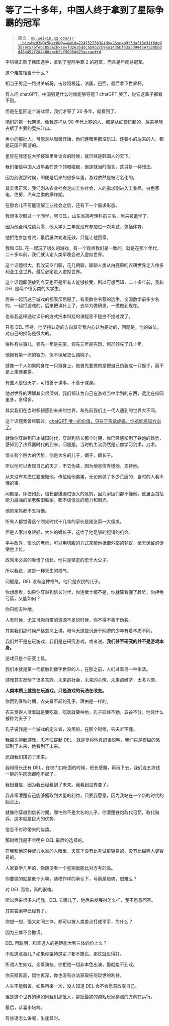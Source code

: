# 等了二十多年，中国人终于拿到了星际争霸的冠军

> 原文：[`mp.weixin.qq.com/s?__biz=MzU3NDc5Nzc0NQ==&mid=2247522563&idx=2&sn=b9f3daf10e31f6de93d79c5abfebc853&chksm=fd2e3bddca59b2cb94a1435bf43acd9945e7328bbdd484492f2d4488aecb5cf9036dd25accae#rd`](http://mp.weixin.qq.com/s?__biz=MzU3NDc5Nzc0NQ==&mid=2247522563&idx=2&sn=b9f3daf10e31f6de93d79c5abfebc853&chksm=fd2e3bddca59b2cb94a1435bf43acd9945e7328bbdd484492f2d4488aecb5cf9036dd25accae#rd)

李培楠击败了韩国选手，拿到了星际争霸 2 的冠军，而且是年度总冠军。

这个难度相当于什么？ 

相当于男足一路过关斩将，击败阿根廷，法国，巴西，最后拿下世界杯。

有人问 chatGPT，中国男足什么时候能够夺冠？chatGPT 哭了，说它这辈子都看不到。 

但是在星际这个游戏里，我们才等了 20 多年，就看到了。 

咱们的第一代网民，像我这样从 90 年代上网的人，都是从红警玩起的，后来星际占据了主要的竞技江山。 

再小的那批人，可能是从魔兽开始，他们连暗黑都没玩过。还要小的后来的人，都是玩国产网游的。 

星际在我还在大学寝室里卧谈会的时候，就已经是韩国人的天下。 

我们相信中国人迟早会在这个领域崛起，但是就当时而言，这只是一种想法。 

因为别说那时候，即便是后来的很多年里，游戏依然是被污名化的。 

其实很正常，我们刚从农业社会走向工业社会，人的需求刚进入工业品，白色家电，住房，汽车之类的爆炸期。

在那会儿不可能理解工业社会之后，还有下一个需求形态。 

我很多次聊过一个同学，阿 DEL，山东省高考理科前三名，后来被退学了。

因为他全科成绩为零，他大学头三年就没有参加过一次考试，包括体育。 

他拒绝参加考试，最后屡次劝说无效，只能让他回家。 

我和 DEL 在一起玩了很久的游戏，有一个观点我们是一致的，就是在那个年代，二十多年前，我们就认定人类早晚会进入虚拟世界。 

这个话题很大，我改天专门聊，花几期聊，聊聊人类从白鹿原的农耕世界走入维多利亚工业世界，最后必定走入虚拟世界。 

这个话题即便放到今天也不是所有人能够接受。所以可想而知，二十多年前，我和 DEL 是两个很另类的大学生。

后来一起沉迷于游戏的都表示屈服了，有奥数冬令营的选手，全国数学前多少名的，一起打游戏的，后来把课补上了，去华为做研发，一做做到现在。 

也有我这样通过读研的方式把本科挂的课程黑不提白不提过渡了。 

只有 DEL 坚持，他坚持认定的方向其实我内心认为是对的，问题是，他的做法，对自己的损伤是很大的。 

俗称有些事儿，领先一年是先驱，领先三年是先烈，何况领先了几十年。

他拥有第一流的智力，但不理解怎么摘桃子。 

就像一个人如果附身在一只猴身上，他首先要做的是把自己伪装成一只猴子，而不是上来就暴露。 

有些人是很天才，可惜善于谋事，不善于谋身。 

他对世界的理解其实很深刻，我们都认为自己在游戏当中学到的东西，远比在校园里多，多得多。 

其实我们在当时都预感到未来的世界，和先前我们上一代人遇到的世界大不同。 

这个话题我曾经聊过，[chatGPT 唯一的价值，只在于告诉虎妈，你鸡娃鸡错方向了](http://mp.weixin.qq.com/s?__biz=MzU0MjYwNDU2Mw==&mid=2247509815&idx=2&sn=4fd136f45d8f4e7287cc4d347c1ef458&chksm=fb1acb4bcc6d425d57b1a4c283b202fbcba3346e44b573f1f7ba534d1a432dcb0ff07e4cff38&scene=21#wechat_redirect)。 

就像你穿越到日本战国时代，穿越到信长那个时期，你已经感知到了铁炮的趋势，感知到了热兵器时代的到来，问题是，当时的主流仍然是让你学习剑术，刀术。

信长有个巨大的优势，他是大名的儿子，嫡子，嫡长子。 

所以他可以表现自己的天才，不去伪装，因为他爸信秀懂他，支持他。 

从来没有考虑过要废黜他，传位给他弟弟，无论他做了多少荒唐的，当时的人看不懂的事。 

问题是，即便如此，信长都遭遇过很大的危机，因为家臣们都不懂他，这里面包括能力最强的家老柴田胜家，都不信信长的能力和眼光。

他的亲妈都不支持他。

所有人都觉得这个领先时代十几年的家伙是尾张第一大傻瓜。 

但是人家出身很好，大名的嫡长子，这给了他足够的犯错的机会。 

平手政秀，信长的老师，可以用切腹的方式来帮他抵御外部的非议，毫无保留的促使他上位。

政秀未必真的看懂了信长，他只是坚定的忠于大公子。

所以我说，这是一种天生的福气。 

问题是，DEL 没有这种福气，他只是农民的儿子。

你想想看，如果你穿越到信长时代，你连武士都不是，你就算看懂了趋势，你拒绝弓箭，又能如何？

你只能去种地。

人有时候，尤其当你自带的资源不足的时候，你不得不善于伪装。 

其实我们那时候严格意义上讲，和今天这些沉迷于网游的少年有着本质不同。 

我们并不是在玩游戏，我们是在研究游戏，或者说，**我们甚至研究的并不是游戏本身。**

游戏只是个研究工具。

我们本就是第一代接触到数字世界的人，在那之前，人们过着另一种生活。 

游戏其实反映了很多东西，未来的社会，未来的心理，未来的经济，太多方面。 

**人类本质上就是在玩游戏，只是游戏的玩法在改变。**

你回到春秋时期，农夫看不起的孔子，理由是一样的。 

农夫觉得人活着就是要吃饭，吃饭就要种地，孔子四体不勤，五谷不分，他凭什么被称为夫子？ 

孔子说我是一个游戏的定义者，没用的。在那个时候，农夫听不懂。 

我每次聊起游戏，忍不住提起 DEL，就是觉得他真的很聪明，我们只是模糊的感知到了未来，他看到了未来。 

还跟我们描述了未来。

我和班长还有 DEL，在校门口吃面的时候，班长感慨，再玩下去，我们连五块钱一碗的牛肉面都吃不起了。 

我很自信，因为我已经看到了未来。我看到世界变了。 

我非常清楚自己能够攫取到大量的利益，只要我愿意，因为我站在一个新的时代的起点上。 

就像你穿越到信长时期，哪怕你不是大名的儿子，你清楚铁炮取代弓箭，取代骑兵，这本就是巨大的优势。 

信息不对称带来的优势。

那时候我是不会明白 DEL 最后的选择的。 

在我和他这种智力水准的人眼里，天底下没有比考试更容易的，没有比糊弄人更容易的。 

人家要学几年的，你随便看一个星期就能比对方考的高。 

你要做的就是低个头嘛，装模作样的承认下，弓箭是趋势，很难么？ 

对 DEL 而言，真的很难。 

所以后来很多人问我，DEL 去哪儿了，他后来发展得怎么样，我不愿意回答。 

其实答案早已经有了。 

你想一想，强大如同三体，都可以被人类差点打成平手，为什么？ 

因为三体不会撒谎。

DEL 再聪明，和普通人的差距能大到三体的份上么？ 

不就这点事儿？如果你坚持这辈子都不撒谎，那仗就没得打。 

所谓人生如戏，全看演技。你拒绝一切非本色出演，那就接不到戏。

你天赋再高，悟性再深，你也没有办法获取任何现世的利益。 

人生不能假设，如果再来一次，没人知道 DEL 会不会愿意改变自己。

但是这个世界的确如同我们那批人，那批最初的游戏玩家猜测的方向在运行。 

最后，恭喜李培楠。

有些话怎么讲呢，生逢其时。